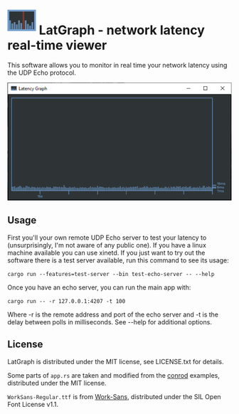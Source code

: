 ![](src/resources/icon.png)
LatGraph - network latency real-time viewer
=======================================

This software allows you to monitor in real time your network latency using the UDP Echo protocol.

![](sample_view.png)

Usage
--------

First you'll your own remote UDP Echo server to test your latency to (unsurprisingly, I'm not aware of any public one). If you have a linux machine available you can use xinetd. If you just want to try out the software there is a test server available, run this command to see its usage:

    cargo run --features=test-server --bin test-echo-server -- --help

Once you have an echo server, you can run the main app with:

    cargo run -- -r 127.0.0.1:4207 -t 100

Where -r is the remote address and port of the echo server and -t is the delay between polls in milliseconds. See --help for additional options.

License
-------

LatGraph is distributed under the MIT license, see LICENSE.txt for details.

Some parts of `app.rs` are taken and modified from the [conrod](https://github.com/PistonDevelopers/conrod) examples, distributed under the MIT license.

`WorkSans-Regular.ttf` is from [Work-Sans](https://github.com/weiweihuanghuang/Work-Sans), distributed under the SIL Open Font License v1.1.